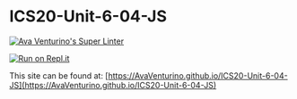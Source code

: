 # ICS20-Unit-6-04-JS

[![Ava Venturino's Super Linter](https://github.com/AvaVenturino/ICS20-Unit-6-04-JS/workflows/Ava%20Venturino's%20Super%20Linter/badge.svg)](https://github.com/AvaVenturino/ICS20-Unit-6-04-JS/actions)

[![Run on Repl.it](https://repl.it/badge/github/AvaVenturino/ICS20-Unit-6-04-JS)](https://repl.it/github/AvaVenturino/ICS20-Unit-6-04-JS)

This site can be found at: [https://AvaVenturino.github.io/ICS20-Unit-6-04-JS](https://AvaVenturino.github.io/ICS20-Unit-6-04-JS)
